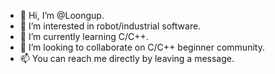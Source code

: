 - 👋 Hi, I’m @Loongup.
- 👀 I’m interested in robot/industrial software.
- 🌱 I’m currently learning C/C++.
- 💞️ I’m looking to collaborate on C/C++ beginner community.
- 📫 You can reach me directly by leaving a message.

<!---
Loongup/Loongup is a ✨ special ✨ repository because its `README.md` (this file) appears on your GitHub profile.
You can click the Preview link to take a look at your changes.
--->
